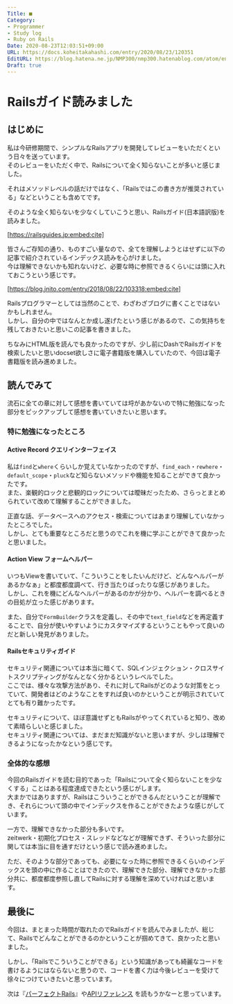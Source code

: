 ```yaml
---
Title: ■
Category:
- Programmer
- Study log
- Ruby on Rails
Date: 2020-08-23T12:03:51+09:00
URL: https://docs.koheitakahashi.com/entry/2020/08/23/120351
EditURL: https://blog.hatena.ne.jp/NMP300/nmp300.hatenablog.com/atom/entry/26006613618631974
Draft: true
---
```

<!--
# Railsガイド読みました
## はじめに
- 研修期間で多くのレビューをいただくが、自分が全く知らないことが多いと感じた。
- それはメソッドレベルの話や、その場合はこうした方が良いなどということなど。
- Railsにおいて全く知らないということがまだまだたくさんあると感じたため、その全くわからないことを少なくしたいと考えて、体系的に勉強する必要があると考え、Railsガイドを読みました。
- HTMLで読んでも良かったんですが、僕はdashから直接検索したかったのでdocset目当てで電子書籍版を購入して、そちらを読みました
## 読んでみて
- さすがRailsガイドということで、網羅されていて感動。
- 何点かピックアップして感想を書きます。
### 特に勉強になったところ
#### Active Record クエリインターフェイス
- `find_each`や`rewhere`、`default_scope`、`pluck`など知らないメソッドや機能を知ることができた。
- また、楽観的ロック・悲観的ロックの話は曖昧だったので、ここでさらっとまとめられていて良かったです。
- データベースのアクセスはあまり理解していなかったところでした。ただ、とても重要なところだと思うのでとても勉強になりました。
#### Action View フォームヘルパー
- いつもViewを書いていて、「こういうことしたいんだけど何かあるかなぁ」と行き当たりばったりで書いていたので、これを気にいろいろなヘルパーがあるのだと知れて助かりました。
- また、`FormBuilder`クラスなどで`text_field`を再定義して、自分が使いやすいようにカスタマイズするという方法もあるのだと勉強になりました。
#### Railsセキュリティガイド
- セキュリティ関連については本当に暗くて、SQLインジェクション、クロスサイトスクリプトがなんとなく分かるというレベルでした。
- ここでは、様々な攻撃方法があり、それに対してRailsがどのような対策をとっていて、開発者はどのようなことをすれば良いのかということが明示されていて有り難かったです。
- Railsの凄さを知りました。
- セキュリティについて、少しは意識できるようになったかなぁという感じです。
### 全体的な感想
- 全く知らないを少なくすることができたのではないかと思う。
- 本当に大まかにRailsはこういうことができて、こんな風に書けばそういう設定ができるんだということが頭に入った気がしています。
- インデックスを貼ることはできたのかと思います。
- 必要になったら参照できるくらいにはなったのかと思います。
- ただ、理解できなかった部分も多いです。そういうところは本当に目を通すだけという感じでした。
    - zeitwerk・初期化プロセス・スレッドなどなど。
- 知識のインデックスがあっても綺麗なコードを書けるようにはならないと思うので、コードを書く力はレビューを受けて徐々につけていきたいです。
-->

# Railsガイド読みました
## はじめに
私は今研修期間で、シンプルなRailsアプリを開発してレビューをいただくという日々を送っています。  
そのレビューをいただく中で、Railsについて全く知らないことが多いと感じました。  

それはメソッドレベルの話だけではなく、「Railsではこの書き方が推奨されている」などということも含めてです。

そのような全く知らないを少なくしていこうと思い、Railsガイド(日本語訳版)を読みました。  

[https://railsguides.jp:embed:cite]

皆さんご存知の通り、ものすごい量なので、全てを理解しようとはせずに以下の記事で紹介されているインデックス読みを心がけました。  
今は理解できないかも知れないけど、必要な時に参照できるくらいには頭に入れておこうという感じです。

[https://blog.jnito.com/entry/2018/08/22/103318:embed:cite]

Railsプログラマーとしては当然のことで、わざわざブログに書くことではないかもしれません。  
しかし、自分の中ではなんとか成し遂げたという感じがあるので、この気持ちを残しておきたいと思いこの記事を書きました。

ちなみにHTML版を読んでも良かったのですが、少し前にDashでRailsガイドを検索したいと思いdocset欲しさに電子書籍版を購入していたので、今回は電子書籍版を読み進めました。
## 読んでみて
流石に全ての章に対して感想を書いていては埒があかないので特に勉強になった部分をピックアップして感想を書いていきたいと思います。  
### 特に勉強になったところ
#### Active Record クエリインターフェイス
私は`find`と`where`くらいしか覚えていなかったのですが、`find_each`・`rewhere`・`default_scope`・`pluck`など知らないメソッドや機能を知ることができて良かったです。  
また、楽観的ロックと悲観的ロックについては曖昧だったため、さらっとまとめられていて改めて理解することができました。

正直な話、データベースへのアクセス・検索についてはあまり理解していなかったところでした。  
しかし、とても重要なところだと思うのでこれを機に学ぶことができて良かったと思いました。
#### Action View フォームヘルパー
いつもViewを書いていて、「こういうことをしたいんだけど、どんなヘルパーがあるかなぁ」と都度都度調べて、行き当たりばったりな感じがありました。  
しかし、これを機にどんなヘルパーがあるのかが分かり、ヘルパーを調べるときの目処が立った感じがあります。

また、自分で`FormBuilder`クラスを定義し、その中で`text_field`などを再定義することで、自分が使いやすいようにカスタマイズするということもやって良いのだと新しい発見がありました。
#### Railsセキュリティガイド
セキュリティ関連については本当に暗くて、SQLインジェクション・クロスサイトスクリプティングがなんとなく分かるというレベルでした。  
ここでは、様々な攻撃方法があり、それに対してRailsがどのような対策をとっていて、開発者はどのようなことをすれば良いのかということが明示されていてとても有り難かったです。

セキュリティについて、ほぼ意識せずともRailsがやってくれていると知り、改めて素晴らしいと感じました。  
セキュリティ関連については、まだまだ知識がないと思いますが、少しは理解できるようになったかなという感じです。
### 全体的な感想
今回のRailsガイドを読む目的であった「Railsについて全く知らないことを少なくする」ことはある程度達成できたという感じがします。  
大まかではありますが、Railsはこういうことができるんだということが理解でき、それらについて頭の中でインデックスを作ることができたような感じがしています。

一方で、理解できなかった部分も多いです。  
zeitwerk・初期化プロセス・スレッドなどなどが理解できず、そういった部分に関しては本当に目を通すだけという感じで読み進めました。

ただ、そのような部分であっても、必要になった時に参照できるくらいのインデックスを頭の中に作ることはできたので、理解できた部分、理解できなかった部分共に、都度都度参照し直してRailsに対する理解を深めていければと思います。
## 最後に
今回は、まとまった時間が取れたのでRailsガイドを読んでみましたが、総じて、Railsでどんなことができるのかということが掴めてきて、良かったと思いました。

しかし、「Railsでこういうことができる」という知識があっても綺麗なコードを書けるようにはならないと思うので、コードを書く力は今後レビューを受けて徐々につけていきたいと思っています。

次は『[パーフェクトRails](https://www.amazon.co.jp/dp/4297114623
)』や[APIリファレンス](https://api.rubyonrails.org/) を読もうかなーと思っています。
